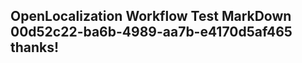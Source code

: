 <properties
ms.topic="hero-topic"
ms.test1="hero-topic"
ms.test2="test"/>

## OpenLocalization Workflow Test MarkDown 00d52c22-ba6b-4989-aa7b-e4170d5af465 thanks!

